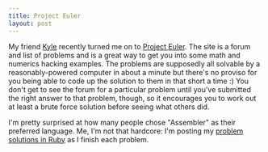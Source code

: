 ```yaml
--- 
title: Project Euler
layout: post
---
```

My friend [Kyle](http://kyle-burton.livejournal.com) recently turned me on to [Project Euler](http://projecteuler.net/). The site is a forum and list of problems and is a great way to get you into some math and numerics hacking examples. The problems are supposedly all solvable by a reasonably-powered computer in about a minute but there's no proviso for you being able to code up the solution to them in that short a time :) You don't get to see the forum for a particular problem until you've submitted the right answer to that problem, though, so it encourages you to work out at least a brute force solution before seeing what others did.

I'm pretty surprised at how many people chose "Assembler" as their preferred language. Me, I'm not that hardcore: I'm posting my [problem solutions in Ruby](http://cbcg.net/projecteuler/) as I finish each problem.
